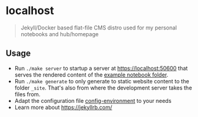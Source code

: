 # localhost

> Jekyll/Docker based flat-file CMS distro used for my personal notebooks and hub/homepage

## Usage

* Run `./make server` to startup a server at <https://localhost:50600> that serves the rendered content of the [example notebook folder](example-notebook).
* Run `./make generate` to only generate to static website content to the folder `_site`. That's also from where the development server takes the files from.
* Adapt the configuration file [config-environment](config-environment) to your needs
* Learn more about <https://jekyllrb.com/>
